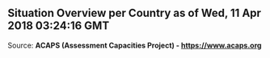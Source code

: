 ## Situation Overview per Country as of Wed, 11 Apr 2018 03:24:16 GMT

Source: **ACAPS (Assessment Capacities Project) - https://www.acaps.org**